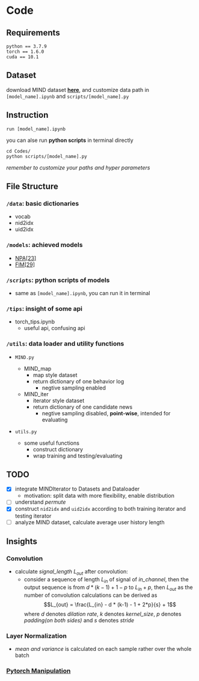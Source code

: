 # Code
## Requirements
```shell
python == 3.7.9
torch == 1.6.0
cuda == 10.1
```

## Dataset
download MIND dataset [**here**](https://msnews.github.io/), and customize data path in `[model_name].ipynb` and `scripts/[model_name].py`

## Instruction
```shell
run [model_name].ipynb
```
you can alse run **python scripts** in terminal directly
```shell
cd Codes/
python scripts/[model_name].py
```
*remember to customize your paths and hyper parameters*

## File Structure
### `/data`: basic dictionaries
  - vocab
  - nid2idx
  - uid2idx

### `/models`: achieved models
  - [NPA[23]](NPA.ipynb)
  - [FIM[29]](FIM.ipynb)

### `/scripts`: python scripts of models
  - same as `[model_name].ipynb`, you can run it in terminal  

### `/tips`: insight of some api
  - torch_tips.ipynb
    - useful api, confusing api

### `/utils`: data loader and utility functions
- `MIND.py`
  - MIND_map
    - map style dataset
    - return dictionary of one behavior log
      - negtive sampling enabled
  - MIND_iter
    - iterator style dataset
    - return dictionary of one candidate news
      - negtive sampling disabled, **point-wise**, intended for evaluating

- `utils.py`
  - some useful functions
    - construct dictionary
    - wrap training and testing/evaluating

## TODO
- [x] integrate MINDIterator to Datasets and Dataloader
  - motivation: split data with more flexibility, enable distribution
- [ ] understand *permute*
- [x] construct `nid2idx` and `uid2idx` according to both training iterator and testing iterator
- [ ] analyze MIND dataset, calculate average user history length

## Insights
### Convolution
- calculate *signal_length* $L_{out}$ after convolution:
  - consider a sequence of length $L_{in}$ of signal of *in_channel*, then the output sequence is from $d * (k-1) + 1 - p$ to $L_{in} + p$, then $L_{out}$ as the number of convolution calculations can be derived as $$L_{out} = \frac{L_{in} - d * (k-1) - 1 + 2*p}{s} + 1$$where $d$ denotes *dilation rate*, $k$ denotes *kernel_size*, $p$ denotes *padding(on both sides)* and $s$ denotes *stride*

### Layer Normalization
- *mean and variance* is calculated on each sample rather over the whole batch

### [Pytorch Manipulation](tips/torch_tips.ipynb)